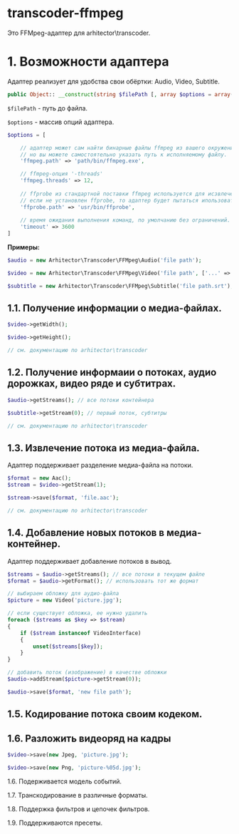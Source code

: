 # transcoder-ffmpeg

Это FFMpeg-адаптер для arhitector\transcoder.

# 1. Возможности адаптера

Адаптер реализует для удобства свои обёртки: Audio, Video, Subtitle.

```php
public Object:: __construct(string $filePath [, array $options = array()])
```

`$filePath` - путь до файла.

`$options` - массив опций адаптера.

```php
$options = [

	// адаптер может сам найти бинарные файлы ffmpeg из вашего окружения,
	// но вы можете самостоятельно указать путь к исполняемому файлу.
	'ffmpeg.path' => 'path/bin/ffmpeg.exe',

	// ffmpeg-опция '-threads'
	'ffmpeg.threads' => 12,
	
	// ffprobe из стандартной поставки ffmpeg используется для исзвлечения медиа-информации.
	// если не установлен ffprobe, то адаптер будет пытаться ипользовать утилиту ffmpeg.
	'ffprobe.path' => 'usr/bin/ffprobe',
	
	// время ожидания выполнения команд, по умолчанию без ограничений.
	'timeout' => 3600
]
```

**Примеры:**

```php
$audio = new Arhitector\Transcoder\FFMpeg\Audio('file path');

$video = new Arhitector\Transcoder\FFMpeg\Video('file path', ['...' => 'options']);

$subtitle = new Arhitector\Transcoder\FFMpeg\Subtitle('file path.srt');
```

## 1.1. Получение информации о медиа-файлах.

```php
$video->getWidth();

$video->getHeight();

// см. документацию по arhitector\transcoder
```

## 1.2. Получение информаии о потоках, аудио дорожках, видео ряде и субтитрах.

```php
$audio->getStreams(); // все потоки контейнера

$subtitle->getStream(0); // первый поток, субтитры

// см. документацию по arhitector\transcoder
```

## 1.3. Извлечение потока из медиа-файла.

Адаптер поддерживает разделение медиа-файла на потоки.

```php
$format = new Aac();
$stream = $video->getStream(1);

$stream->save($format, 'file.aac');

// см. документацию по arhitector\transcoder
```

## 1.4. Добавление новых потоков в медиа-контейнер.

Адаптер поддерживает добавление потоков в вывод.

```php
$streams = $audio->getStreams(); // все потоки в текущем файле
$format = $audio->getFormat(); // использовать тот же формат

// выбираем обложку для аудио-файла
$picture = new Video('picture.jpg');

// если существует обложка, ее нужно удалить
foreach ($streams as $key => $stream)
{
	if ($stream instanceof VideoInterface)
	{
		unset($streams[$key]);
	}
}

// добавить поток (изображение) в качестве обложки
$audio->addStream($picture->getStream(0));

$audio->save($format, 'new file path');
```

## 1.5. Кодирование потока своим кодеком.

## 1.6. Разложить видеоряд на кадры

```php
$video->save(new Jpeg, 'picture.jpg');

$video->save(new Png, 'picture-%05d.jpg');
```

1.6. Подерживается модель событий.

1.7. Транскодирование в различные форматы.

1.8. Поддержка фильтров и цепочек фильтров.

1.9. Поддерживаются пресеты.


